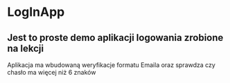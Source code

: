 # LogInApp

Jest to proste demo aplikacji logowania zrobione na lekcji
---
Aplikacja ma wbudowaną weryfikacje formatu Emaila oraz sprawdza czy chasło ma więcej niż 6 znaków
